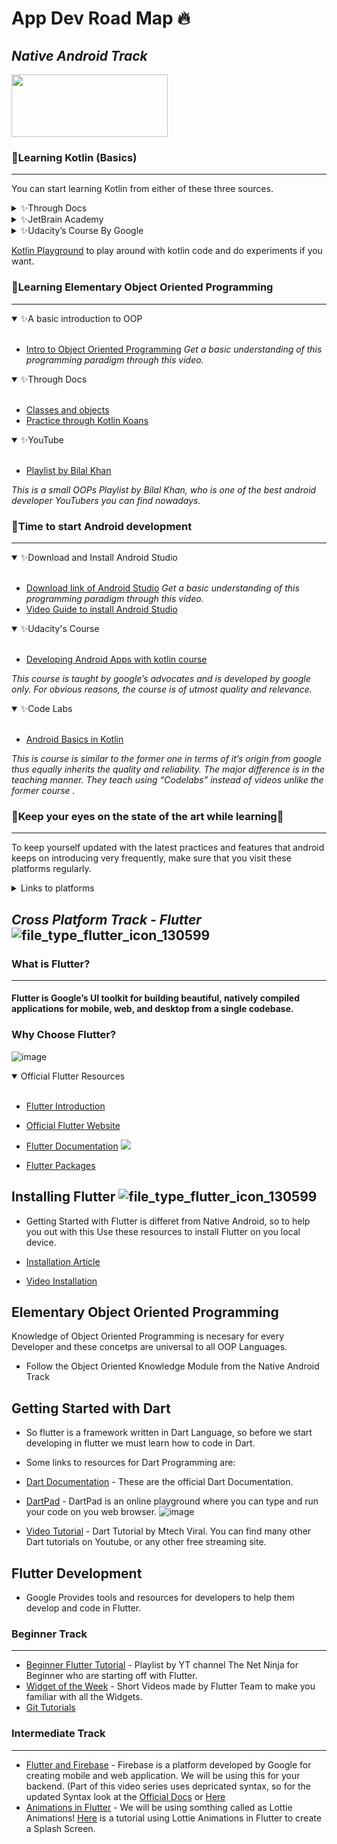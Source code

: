 
# App Dev Road Map 🔥
## _Native Android Track_

<img src="https://github.com/UvrajSB/curriculums/blob/main/imgs/android_banner.jpg" style="height: 100px; width:250px;"/>

### 🌟Learning Kotlin (Basics)
--------------------

You can start learning Kotlin from either of these three sources.

<details closed>
<summary>✨Through Docs</summary>
<br>
  
- [Basic Syntax](https://kotlinlang.org/docs/basic-syntax.html)
- [Understanding the syntax with examples](https://play.kotlinlang.org/byExample/overview)
  - _Cover Introduction and Control flow sections only_
- [Practice through Kotlin Koans](https://play.kotlinlang.org/koans/overview)
   - _Cover Introduction section only_

</details>

<details closed>
<summary>✨JetBrain Academy</summary>
<br>
  
- [Kotlin basics track](https://hyperskill.org/tracks/18/?_gl=1*1h6j7mp*_ga*OTExNzg2NDMxLjE2NDA0NzQ0NTA.*_ga_J6T75801PF*MTY0NjMzMTI3My43LjEuMTY0NjMzMzgzNi4w&_ga=2.144790461.86303798.1646331274-911786431.1640474450)
  
 _JetBrain Academy provides free courses guiding with its unique approach of teaching while guiding you through a project in a tut + quiz-based learning approach. 
Please make sure to choose a project from the “Easy” category only_
 
<img src="https://github.com/UvrajSB/curriculums/blob/main/imgs/hyperskill_ss.png" style="height: 300px; width:500px;"/>
</details>
<details closed>
<summary>✨Udacity’s Course By Google</summary>
<br>
  
- [Kotlin Bootcamp for programmer](https://classroom.udacity.com/courses/ud9011)
  
 _These courses are taught by no one else but google’s own advocates and are really good in terms of content quality and lecture delivery.
Complete only the first three Lessons of this course at this stage._
<br>
 <img src="https://github.com/UvrajSB/curriculums/blob/main/imgs/android_udacity_course_ss.png" style="height: 300px; width:500px;"/>
</details>

[Kotlin Playground](https://play.kotlinlang.org/) to play around with kotlin code and do experiments if you want.


### 🌟Learning Elementary Object Oriented Programming 
--------------------
</details>
<details open>
<summary>✨A basic introduction to OOP</summary>
<br>
  
- [Intro to Object Oriented Programming](https://youtu.be/SiBw7os-_zI)
  _Get a basic understanding of this programming paradigm through this video._
 
</details>

<details open>
<summary>✨Through Docs</summary>
<br>
  
- [Classes and objects](https://kotlinlang.org/docs/classes.html)
- [Practice through Kotlin Koans](https://play.kotlinlang.org/koans/Classes/Data%20classes/Task.kt)

</details>

<details open>
<summary>✨YouTube</summary>
<br>
  
- [Playlist by Bilal Khan](https://youtube.com/playlist?list=PLk7v1Z2rk4hjgFKGBxDkb0f09ugBC0xOL)
  
 _This is a small OOPs Playlist by Bilal Khan, who is one of the best android developer YouTubers you can find nowadays._
 
 
 ### 🌟Time to start Android development 
--------------------
</details>
<details open>
<summary>✨Download and Install Android Studio</summary>
<br>
  
- [Download link of Android Studio](https://developer.android.com/studio)
  _Get a basic understanding of this programming paradigm through this video._
- [Video Guide to install Android Studio](https://youtu.be/5LMRbAiRkdY) 
 
</details>

<details open>
<summary>✨Udacity's Course</summary>
<br>
 
- [Developing Android Apps with kotlin course](https://classroom.udacity.com/courses/ud9012)
 
_This course is taught by google’s advocates and is developed by google only. For obvious reasons, the course is of utmost quality and relevance._
</details>

<details open>
<summary>✨Code Labs</summary>
<br>
  
- [Android Basics in Kotlin](https://developer.android.com/courses/android-basics-kotlin/course)
  
 _This is course is similar to the former one in terms of it’s origin from google thus equally inherits the quality and reliability.
The major difference is in the teaching manner. They teach using “Codelabs” instead of videos unlike the former course
._
	
</details>

### 🌟Keep your eyes on the state of the art while learning👀
------------
To keep yourself updated with the latest practices and features that android keeps on introducing very frequently, make sure that you visit these platforms regularly.
</br>
<details closed>
<summary>Links to platforms</summary>
<br>
  
|Platforms|Links|
| ------ | ------ |
| Official Android developer website | https://developer.android.com/ |
| Android Developers Blog | https://android-developers.googleblog.com/ |
| Android Developers Medium blog | https://medium.com/androiddevelopers |
|Android Developers YouTube channel| https://www.youtube.com/user/androiddevelopers |
| @AndroidDev on Twitter  | https://twitter.com/androiddev?lang=en |
| Android Developer Newsletter | http://d.android.com/subscribe |
 </br>
</details>


 

## _Cross Platform Track - Flutter_ ![file_type_flutter_icon_130599](https://user-images.githubusercontent.com/77982973/158015418-22478b9f-91f9-456c-9d50-0956e873ded5.png)

  
  ### What is Flutter?
  ------------
  #### Flutter is Google’s UI toolkit for building beautiful, natively compiled applications for mobile, web, and desktop from a single codebase.
  
  ### Why Choose Flutter?
  ![image](https://user-images.githubusercontent.com/77982973/157053914-31e72a62-8329-4f16-918c-972cd56b87de.png)
  
  
<details open>
<summary>Official Flutter Resources </summary>
<br>
 
- [Flutter Introduction](https://youtu.be/fq4N0hgOWzU)
- [Official Flutter Website](https://flutter.dev/)
- [Flutter Documentation](https://docs.flutter.dev/)
  <img src="https://user-images.githubusercontent.com/77982973/158013948-0e6a02c9-c07a-46a0-8cce-8a0173090044.png"/>

- [Flutter Packages](https://pub.dev/)
  
 
</details>

  ## Installing Flutter ![file_type_flutter_icon_130599](https://user-images.githubusercontent.com/77982973/158015418-22478b9f-91f9-456c-9d50-0956e873ded5.png)

 - Getting Started with Flutter is differet from Native Android, so to help you out with this Use these resources to install Flutter on you local device.
  
  - [Installation Article](https://medium.com/@kaustubh8g/how-to-install-and-setup-flutter-to-run-your-first-app-a5dc71a669b)
  - [Video Installation](https://www.youtube.com/watch?v=T9LdScRVhv8)
  
 
   ## Elementary Object Oriented Programming 
Knowledge of Object Oriented Programming is necesary for every Developer and these concetps are universal to all OOP Languages.
   
  - Follow the Object Oriented Knowledge Module from the Native Android Track 

## Getting Started with Dart 
- So flutter is a framework written in Dart Language, so before we start developing in flutter we must learn how to code in Dart. 
- Some links to resources for Dart Programming are:
- [Dart Documentation](https://dart.dev/guides) - These are the official Dart Documentation.
- [DartPad](https://dartpad.dev/?) - DartPad is an online playground where you can type and run your code on you web browser.
	  ![image](https://user-images.githubusercontent.com/77982973/158014779-b7244848-6c2c-42e6-a1bb-769e868193ae.png)

- [Video Tutorial](https://www.youtube.com/watch?v=0CTj3x6jgeY) -   Dart Tutorial by Mtech Viral. You can find many other Dart tutorials on Youtube, or any other free streaming site.

## Flutter Development 
 
- Google Provides tools and resources for developers to help them develop and code in Flutter. 

### Beginner Track
----
- [Beginner Flutter Tutorial](https://www.youtube.com/playlist?list=PL4cUxeGkcC9jLYyp2Aoh6hcWuxFDX6PBJ) - Playlist by YT channel The Net Ninja for Beginner who are starting off with Flutter.
- [Widget of the Week](https://www.youtube.com/playlist?list=PLjxrf2q8roU23XGwz3Km7sQZFTdB996iG) - Short Videos made by Flutter Team to make you familiar with all the Widgets.
- [Git Tutorials](https://www.youtube.com/playlist?list=PL4cUxeGkcC9goXbgTDQ0n_4TBzOO0ocPR)
### Intermediate Track
----
- [Flutter and Firebase](https://www.youtube.com/playlist?list=PL4cUxeGkcC9j--TKIdkb3ISfRbJeJYQwC) - Firebase is a platform developed by Google for creating mobile and web application. We will be using this for your backend. (Part of this video series uses depricated syntax, so for the updated Syntax look  at the [Official Docs](https://firebase.flutter.dev/docs/overview/) or [Here](https://www.youtube.com/watch?v=LnpGU8vj7TI) 
- [Animations in Flutter](https://airbnb.io/lottie/) - We will be using somthing called as Lottie Animations! [Here](https://www.youtube.com/watch?v=YcUip0Y8CUg) is a tutorial using Lottie Animations in Flutter to create a Splash Screen.

